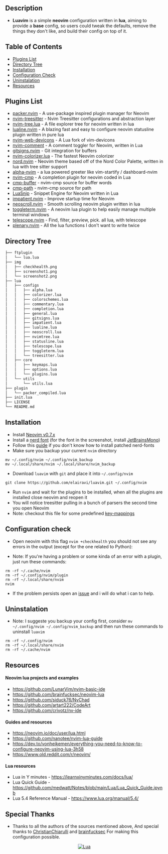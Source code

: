 ## Description

* **Luavim** is a simple **neovim** configuration written in **lua**, aiming to provide a **base** config, so users could tweak the defaults, remove the things they don't like, and build their config on top of it.

## Table of Contents

* [Plugins List](#plugins-list)
* [Directory Tree](#directory-tree)
* [Installation](#installation)
* [Configuration Check](#configuration-check)
* [Uninstalation](#uninstalation)
* [Resources](#resources)

## Plugins List

- [packer.nvim](https://github.com/wbthomason/packer.nvim) -  A use-package inspired plugin manager for Neovim
- [nvim-treesitter](https://github.com/nvim-treesitter/nvim-treesitter) - Nvim Treesitter configurations and abstraction layer
- [nvim-tree.lua](https://github.com/kyazdani42/nvim-tree.lua) - A file explorer tree for neovim written in lua
- [lualine.nvim](https://github.com/nvim-lualine/lualine.nvim) - A blazing fast and easy to configure neovim statusline plugin written in pure lua
- [nvim-web-devicons](https://github.com/kyazdani42/nvim-web-devicons) - A Lua fork of vim-devicons
- [nvim-comment](https://github.com/terrortylor/nvim-comment) - A comment toggler for Neovim, written in Lua
- [gitsigns.nvim](https://github.com/lewis6991/gitsigns.nvim) - Git integration for buffers
- [nvim-colorizer.lua](https://github.com/norcalli/nvim-colorizer.lua) - The fastest Neovim colorizer
- [nord.nvim](https://github.com/shaunsingh/nord.nvim) - Neovim theme based off of the Nord Color Palette, written in lua with tree sitter support
- [alpha-nvim](https://github.com/goolord/alpha-nvim) - a lua powered greeter like vim-startify / dashboard-nvim
- [nvim-cmp](https://github.com/hrsh7th/nvim-cmp) - A completion plugin for neovim coded in Lua
- [cmp-buffer](https://github.com/hrsh7th/cmp-buffer) - nvim-cmp source for buffer words
- [cmp-path](https://github.com/hrsh7th/cmp-path) - nvim-cmp source for path
- [LuaSnip](https://github.com/L3MON4D3/LuaSnip) - Snippet Engine for Neovim written in Lua
- [impatient.nvim](https://github.com/lewis6991/impatient.nvim) - Improve startup time for Neovim
- [neoscroll.nvim](https://github.com/karb94/neoscroll.nvim) - Smooth scrolling neovim plugin written in lua
- [toggleterm.nvim](https://github.com/akinsho/toggleterm.nvim) - A neovim lua plugin to help easily manage multiple terminal windows
- [telescope.nvim](https://github.com/nvim-telescope/telescope.nvim) - Find, filter, preview, pick. all lua, with telescope
- [plenary.nvim](https://github.com/nvim-lua/plenary.nvim) - All the lua functions I don't want to write twice

## Directory Tree

```bash
├── ftplugin
│   └── lua.lua
├── img
│   ├── checkhealth.png
│   ├── screenshot1.png
│   └── screenshot2.png
├── lua
│   ├── configs
│   │   ├── alpha.lua
│   │   ├── colorizer.lua
│   │   ├── colorschemes.lua
│   │   ├── commentary.lua
│   │   ├── completion.lua
│   │   ├── general.lua
│   │   ├── gitsigns.lua
│   │   ├── impatient.lua
│   │   ├── lualine.lua
│   │   ├── neoscroll.lua
│   │   ├── nvimtree.lua
│   │   ├── statusline.lua
│   │   ├── telescope.lua
│   │   ├── toggleterm.lua
│   │   └── treesitter.lua
│   ├── core
│   │   ├── keymaps.lua
│   │   ├── options.lua
│   │   └── plugins.lua
│   └── utils
│       └── utils.lua
├── plugin
│   └── packer_compiled.lua
├── init.lua
├── LICENSE
└── README.md
```

## Installation

- Install [Neovim v0.7.x](https://github.com/neovim/neovim/releases/latest)
- Install a [nerd font](https://github.com/ryanoasis/nerd-fonts/tree/master/patched-fonts) (for the font in the screenshot, install [JetBrainsMono](https://github.com/ryanoasis/nerd-fonts/tree/master/patched-fonts/JetBrainsMono/Ligatures))
- Follow this [guide](https://youtu.be/fR4ThXzhQYI?t=216) if you don't know how to install patched nerd-fonts
- Make sure you backup your current `nvim` directory

```term
mv ~/.config/nvim ~/.config/nvim_backup
mv ~/.local/share/nvim ~/.local/share/nvim_backup
```

- Download `luavim` with `git` and place it into `~/.config/nvim`

```term
git clone https://github.com/elairavi/luavim.git ~/.config/nvim
```

- Run `nvim` and wait for the plugins to be installed, when all the plugins are installed close neovim and reopen it
- You will notice treesitter pulling in a bunch of parsers the second time you open Neovim
- Note: checkout this file for some predefined [key-mappings](https://github.com/elairavi/luavim/blob/main/lua/core/keymaps.lua)

## Configuration check

- Open neovim with this flag `nvim +checkhealth` you should not see any errors in the output (except for the one related to Python):

* Note: If you're having a problem or some kinda of an error with a plugin, just run these commands:
```term
rm -rf ~/.cache/nvim
rm -rf ~/.config/nvim/plugin
rm -rf ~/.local/share/nvim
nvim
```

* If the problem persists open an [issue](https://github.com/elairavi/luavim/issues) and i will do what i can to help.

## Uninstalation

- Note: I suggeste you backup your config first, consider `mv ~/.config/nvim ~/.config/nvim_backup` and then run these commands to uninstall `luavim`

```term
rm -rf ~/.config/nvim
rm -rf ~/.local/share/nvim
rm -rf ~/.cache/nvim
```

## Resources

#### Neovim lua projects and examples

- https://github.com/LunarVim/nvim-basic-ide
- https://github.com/brainfucksec/neovim-lua
- https://github.com/siduck76/NvChad
- https://github.com/artart222/CodeArt
- https://github.com/crivotz/nv-ide

#### Guides and resources

- https://neovim.io/doc/user/lua.html
- https://github.com/nanotee/nvim-lua-guide
- https://dev.to/vonheikemen/everything-you-need-to-know-to-configure-neovim-using-lua-3h58
- https://www.old.reddit.com/r/neovim/

#### Lua resources

- Lua in Y minutes - https://learnxinyminutes.com/docs/lua/
- Lua Quick Guide - https://github.com/medwatt/Notes/blob/main/Lua/Lua_Quick_Guide.ipynb
- Lua 5.4 Reference Manual - https://www.lua.org/manual/5.4/

## Special Thanks

* Thanks to all the authors of the sources mentioned above, And special thanks to [ChristianChiarulli](https://github.com/ChristianChiarulli) and [brainfucksec](https://github.com/brainfucksec) For making this configuration possible.

<div align="center" id="madewithlua">

[![Lua](https://img.shields.io/badge/Made%20with%20Lua-blue.svg?style=for-the-badge&logo=lua)](#madewithlua)

</div>
